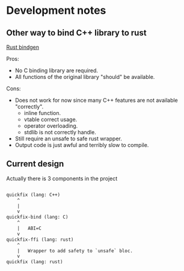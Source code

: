 # Development notes

## Other way to bind C++ library to rust

[Rust bindgen](https://github.com/rust-lang/rust-bindgen)

Pros:

- No C binding library are required.
- All functions of the original library "should" be available.

Cons:

- Does not work for now since many C++ features are not available "correctly".
  - inline function.
  - vtable correct usage.
  - operator overloading.
  - stdlib is not correctly handle.
- Still require an unsafe to safe rust wrapper.
- Output code is just awful and terribly slow to compile.

## Current design

Actually there is 3 components in the project

```txt

quickfix (lang: C++)
    ^
    |
    v
quickfix-bind (lang: C)
    ^
    |   ABI=C
    v
quickfix-ffi (lang: rust)
    ^
    |   Wrapper to add safety to `unsafe` bloc.
    v
quickfix (lang: rust)

```

